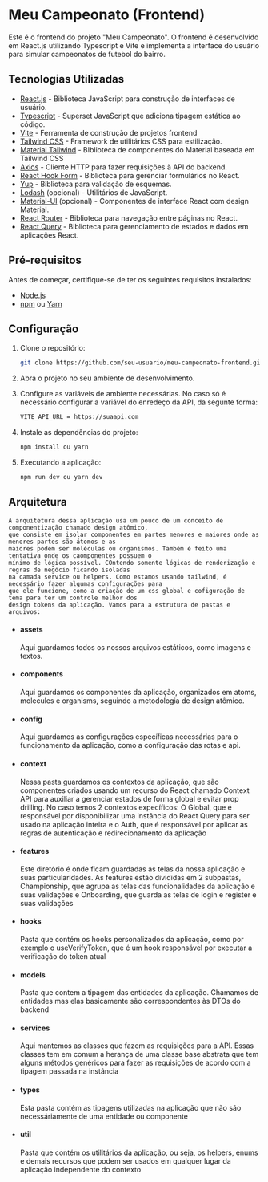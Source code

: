 # Meu Campeonato (Frontend)

Este é o frontend do projeto "Meu Campeonato". O frontend é desenvolvido em React.js utilizando Typescript e Vite e implementa a interface do usuário para simular campeonatos de futebol do bairro.

## Tecnologias Utilizadas

- [React.js](https://reactjs.org/) - Biblioteca JavaScript para construção de interfaces de usuário.
- [Typescript](https://www.typescriptlang.org/) - Superset JavaScript que adiciona tipagem estática ao código.
- [Vite](https://vitejs.dev) - Ferramenta de construção de projetos frontend
- [Tailwind CSS](https://tailwindcss.com/) - Framework de utilitários CSS para estilização.
- [Material Tailwind](https://www.material-tailwind.com) - BIblioteca de componentes do Material baseada em Tailwind CSS
- [Axios](https://axios-http.com/) - Cliente HTTP para fazer requisições à API do backend.
- [React Hook Form](https://react-hook-form.com/) - Biblioteca para gerenciar formulários no React.
- [Yup](https://github.com/jquense/yup) - Biblioteca para validação de esquemas.
- [Lodash](https://lodash.com/) (opcional) - Utilitários de JavaScript.
- [Material-UI](https://mui.com/) (opcional) - Componentes de interface React com design Material.
- [React Router](https://reactrouter.com/) - Biblioteca para navegação entre páginas no React.
- [React Query](https://react-query.tanstack.com/) - Biblioteca para gerenciamento de estados e dados em aplicações React.

## Pré-requisitos

Antes de começar, certifique-se de ter os seguintes requisitos instalados:

- [Node.js](https://nodejs.org/)
- [npm](https://www.npmjs.com/) ou [Yarn](https://yarnpkg.com/)

## Configuração

1. Clone o repositório:

   ```bash
   git clone https://github.com/seu-usuario/meu-campeonato-frontend.git

2. Abra o projeto no seu ambiente de desenvolvimento.

3. Configure as variáveis de ambiente necessárias. No caso só é necessário configurar a variável do enredeço da API, da segunte forma:
    ```bash
    VITE_API_URL = https://suaapi.com

4. Instale as dependências do projeto:
    ```bash
    npm install ou yarn

5. Executando a aplicação:
    ```bash
    npm run dev ou yarn dev
    
## Arquitetura
    A arquitetura dessa aplicação usa um pouco de um conceito de componentização chamado design atômico,
    que consiste em isolar componentes em partes menores e maiores onde as menores partes são átomos e as
    maiores podem ser moléculas ou organismos. Também é feito uma tentativa onde os caomponentes possuem o
    mínimo de lógica possível. COntendo somente lógicas de renderização e regras de negócio ficando isoladas
    na camada service ou helpers. Como estamos usando tailwind, é necessário fazer algumas configurações para
    que ele funcione, como a criação de um css global e cofiguração de tema para ter um controle melhor dos
    design tokens da aplicação. Vamos para a estrutura de pastas e arquivos:

- #### assets
    Aqui guardamos todos os nossos arquivos estáticos, como imagens e textos. 
- #### components
    Aqui guardamos os componentes da aplicação, organizados em atoms, molecules e organisms, 
    seguindo a metodologia de design atômico.
- #### config
    Aqui guardamos as configurações específicas necessárias para o funcionamento da aplicação, como a
    configuração das rotas e api.
- #### context
    Nessa pasta guardamos os contextos da aplicação, que são componentes criados usando um recurso do React
    chamado Context API para auxiliar a gerenciar estados de forma global e evitar prop drilling. No caso
    temos 2 contextos expecíficos: O Global, que é responsável por disponibilizar uma instância do React Query
    para ser usado na aplicação inteira e o Auth, que é responsável por aplicar as regras de autenticação e
    redirecionamento da aplicação
- #### features
    Este diretório é onde ficam guardadas as telas da nossa aplicação e suas particularidades. As features
    estão divididas em 2 subpastas, Championship, que agrupa as telas das funcionalidades da aplicação e suas
    validações e Onboarding, que guarda as telas de login e register e suas validações
- #### hooks
    Pasta que contém os hooks personalizados da aplicação, como por exemplo o useVerifyToken, que é um hook
    responsável por executar a verificação do token atual
- #### models
    Pasta que contem a tipagem das entidades da aplicação. Chamamos de entidades mas elas basicamente são
    correspondentes às DTOs do backend
- #### services
    Aqui mantemos as classes que fazem as requisições para a API. Essas classes tem em comum a herança de uma
    classe base abstrata que tem alguns métodos genéricos para fazer as requisições de acordo com a tipagem
    passada na instância
- #### types
    Esta pasta contém as tipagens utilizadas na aplicação que não são necessáriamente de uma entidade ou
    componente
- #### util
    Pasta que contém os utilitários da aplicação, ou seja, os helpers, enums e demais recursos que podem ser usados em qualquer lugar da aplicação independente do contexto
